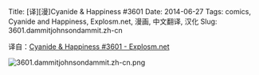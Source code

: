 Title: [译][漫]Cyanide & Happiness #3601
Date: 2014-06-27
Tags: comics, Cyanide and Happiness, Explosm.net, 漫画, 中文翻译, 汉化
Slug: 3601.dammitjohnsondammit.zh-cn

译自：[Cyanide & Happiness #3601 - Explosm.net](http://explosm.net/comics/3601/)


![3601.dammitjohnsondammit.zh-cn.png](/static/images/comics/3601.dammitjohnsondammit.zh-cn.png)




